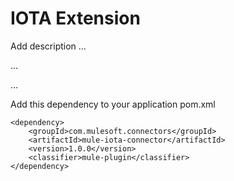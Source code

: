 # IOTA Extension

Add description ...


...


...


Add this dependency to your application pom.xml

```
<dependency>
	<groupId>com.mulesoft.connectors</groupId>
	<artifactId>mule-iota-connector</artifactId>
	<version>1.0.0</version>
	<classifier>mule-plugin</classifier>
</dependency>
```
